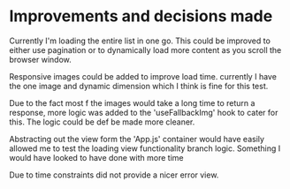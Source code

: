 # Improvements and decisions made

Currently I'm loading the entire list in one go. This could be improved to either use pagination or to dynamically
load more content as you scroll the browser window.

Responsive images could be added to improve load time.
currently I have the one image and dynamic dimension which I think is fine for this test.

Due to the fact most f the images would take a long time to return a response, more logic was added to the 'useFallbackImg' hook
to cater for this. The logic could be def be made more cleaner.

Abstracting out the view form the 'App.js' container would have easily
allowed me to test the loading view functionality branch logic. Something I would have looked to have done with more time

Due to time constraints did not provide a nicer error view.
